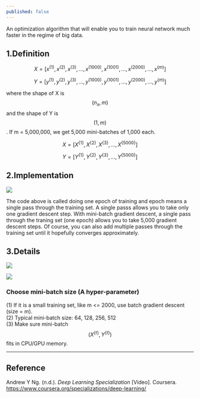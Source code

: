 ```yaml
---
published: false
---
```

An optimization algorithm that will enable you to train neural network much faster in the regime of big data.
<!--more-->

## 1.Definition

$$X = [x^{(1)},x^{(2)},x^{(3)},...,x^{(1000)},x^{(1001)},...,x^{(2000)},...,x^{(m)}]$$

$$Y = [y^{(1)},y^{(2)},y^{(3)},...,y^{(1000)},y^{(1001)},...,y^{(2000)},...,y^{(m)}]$$

where the shape of X is $$(n_{x},m)$$ and the shape of Y is $$(1,m)$$. If m = 5,000,000, we get 5,000 mini-batches of 1,000 each.

$$X = [X^{\{ 1 \}},X^{\{ 2 \}},X^{\{ 3 \}},...,X^{\{ 5000 \}}]$$

$$Y = [Y^{\{ 1 \}},Y^{\{ 2 \}},Y^{\{ 3 \}},...,Y^{\{ 5000 \}}]$$

## 2.Implementation
![]({{site.baseurl}}/images/minibatch_1.PNG)

The code above is called doing one epoch of training and epoch means a single pass through the training set. A single passs allows you to take only one gradient descent step. With mini-batch gradient descent, a single pass through the traning set (one epoch) allows you to take 5,000 gradient descent steps. Of course, you can also add multiple passes through the training set until it hopefully converges approximately.

## 3.Details
![]({{site.baseurl}}/images/minibatch_2.PNG)

![]({{site.baseurl}}/images/minibatch_3.PNG)

### Choose mini-batch size (A hyper-parameter)

(1) If it is a small training set, like m <= 2000, use batch gradient descent (size = m).  
(2) Typical mini-batch size: 64, 128, 256, 512  
(3) Make sure mini-batch $$(X^{\{ t \}},Y^{\{ t \}})$$ fits in CPU/GPU memory.  

----
## Reference
Andrew Y Ng. (n.d.). _Deep Learning Specialization_ [Video]. Coursera.  
<https://www.coursera.org/specializations/deep-learning/>
